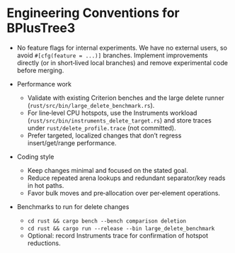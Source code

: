 # Engineering Conventions for BPlusTree3

- No feature flags for internal experiments. We have no external users, so avoid `#[cfg(feature = ...)]` branches. Implement improvements directly (or in short‑lived local branches) and remove experimental code before merging.

- Performance work
  - Validate with existing Criterion benches and the large delete runner (`rust/src/bin/large_delete_benchmark.rs`).
  - For line‑level CPU hotspots, use the Instruments workload (`rust/src/bin/instruments_delete_target.rs`) and store traces under `rust/delete_profile.trace` (not committed).
  - Prefer targeted, localized changes that don’t regress insert/get/range performance.

- Coding style
  - Keep changes minimal and focused on the stated goal.
  - Reduce repeated arena lookups and redundant separator/key reads in hot paths.
  - Favor bulk moves and pre‑allocation over per‑element operations.

- Benchmarks to run for delete changes
  - `cd rust && cargo bench --bench comparison deletion`
  - `cd rust && cargo run --release --bin large_delete_benchmark`
  - Optional: record Instruments trace for confirmation of hotspot reductions.

